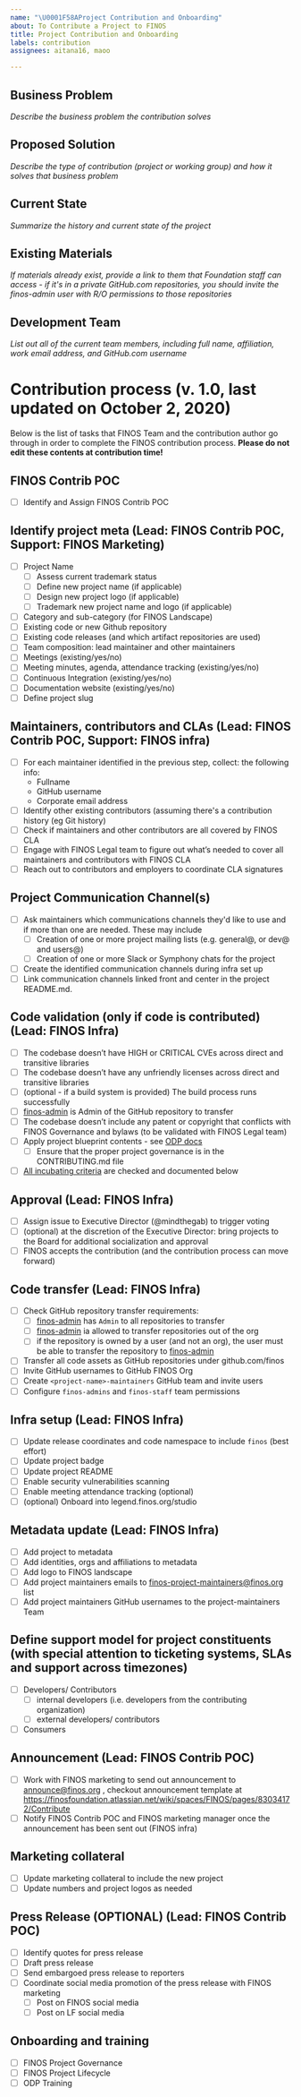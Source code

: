 ```yaml
---
name: "\U0001F58AProject Contribution and Onboarding"
about: To Contribute a Project to FINOS
title: Project Contribution and Onboarding
labels: contribution
assignees: aitana16, maoo

---
```


## Business Problem
*Describe the business problem the contribution solves*
 
## Proposed Solution
*Describe the type of contribution (project or working group) and how it solves that business problem*
 
## Current State
*Summarize the history and current state of the project*
 
## Existing Materials
*If materials already exist, provide a link to them that Foundation staff can access - if it's in a private GitHub.com repositories, you should invite the finos-admin user with R/O permissions to those repositories*

## Development Team
*List out all of the current team members, including full name, affiliation, work email address, and GitHub.com username*

# Contribution process (v. 1.0, last updated on October 2, 2020)
Below is the list of tasks that FINOS Team and the contribution author go through in order to complete the FINOS contribution process.
**Please do not edit these contents at contribution time!**

## FINOS Contrib POC
- [ ] Identify and Assign FINOS Contrib POC

## Identify project meta (Lead: FINOS Contrib POC, Support: FINOS Marketing)
- [ ] Project Name
    - [ ] Assess current trademark status
    - [ ] Define new project name (if applicable)
    - [ ] Design new project logo (if applicable)
    - [ ] Trademark new project name and logo (if applicable)
- [ ] Category and sub-category (for FINOS Landscape)
- [ ] Existing code or new Github repository
- [ ] Existing code releases (and which artifact repositories are used)
- [ ] Team composition: lead maintainer and other maintainers
- [ ] Meetings (existing/yes/no)
- [ ] Meeting minutes, agenda, attendance tracking (existing/yes/no)
- [ ] Continuous Integration (existing/yes/no)
- [ ] Documentation website (existing/yes/no)
- [ ] Define project slug

## Maintainers, contributors and CLAs (Lead: FINOS Contrib POC, Support: FINOS infra)
- [ ] For each maintainer identified in the previous step, collect: the following info:
  - Fullname
  - GitHub username
  - Corporate email address
- [ ] Identify other existing contributors (assuming there's a contribution history (eg Git history)
- [ ] Check if maintainers and other contributors are all covered by FINOS CLA
- [ ] Engage with FINOS Legal team to figure out what’s needed to cover all maintainers and contributors with FINOS CLA
- [ ] Reach out to contributors and employers to coordinate CLA signatures

## Project Communication Channel(s)
- [ ] Ask maintainers which communications channels they'd like to use and if more than one are needed. These may include
    - [ ] Creation of one or more project mailing lists (e.g. general@, or dev@ and users@)
    - [ ] Creation of one or more Slack or Symphony chats for the project
- [ ] Create the identified communication channels during infra set up
- [ ] Link communication channels linked front and center in the project README.md.

## Code validation (only if code is contributed) (Lead: FINOS Infra)
- [ ] The codebase doesn’t have HIGH or CRITICAL CVEs across direct and transitive libraries
- [ ] The codebase doesn’t have any unfriendly licenses across direct and transitive libraries
- [ ] (optional - if a build system is provided) The build process runs successfully
- [ ] [finos-admin](http://github.com/finos-admin) is Admin of the GitHub repository to transfer
- [ ] The codebase doesn’t include any patent or copyright that conflicts with FINOS Governance and bylaws (to be validated with FINOS Legal team)
- [ ] Apply project blueprint contents - see [ODP docs](https://odp.finos.org/docs/project-collaboration/#finos-project-blueprint)
    - [ ] Ensure that the proper project governance is in the CONTRIBUTING.md file
- [ ] [All incubating criteria](https://finosfoundation.atlassian.net/wiki/spaces/FINOS/pages/75530363/Incubating) are checked and documented below

## Approval (Lead: FINOS Infra)
- [ ] Assign issue to Executive Director (@mindthegab) to trigger voting
- [ ] (optional) at the discretion of the Executive Director: bring projects to the Board for additional socialization and approval
- [ ] FINOS accepts the contribution (and the contribution process can move forward)

## Code transfer (Lead: FINOS Infra)
- [ ] Check GitHub repository transfer requirements:
  - [ ] [finos-admin](http://github.com/finos-admin) has `Admin` to all repositories to transfer
  - [ ] [finos-admin](http://github.com/finos-admin) ia allowed to transfer repositories out of the org
  - [ ] if the repository is owned by a user (and not an org), the user must be able to transfer the repository to [finos-admin](http://github.com/finos-admin)
- [ ] Transfer all code assets as GitHub repositories under github.com/finos
- [ ] Invite GitHub usernames to GitHub FINOS Org
- [ ] Create `<project-name>-maintainers` GitHub team and invite users
- [ ] Configure `finos-admins` and `finos-staff` team permissions

## Infra setup (Lead: FINOS Infra)
- [ ] Update release coordinates and code namespace to include `finos` (best effort)
- [ ] Update project badge
- [ ] Update project README
- [ ] Enable security vulnerabilities scanning
- [ ] Enable meeting attendance tracking (optional)
- [ ] (optional) Onboard into legend.finos.org/studio

## Metadata update (Lead: FINOS Infra)
- [ ] Add project to metadata
- [ ] Add identities, orgs and affiliations to metadata
- [ ] Add logo to FINOS landscape
- [ ] Add project maintainers emails to finos-project-maintainers@finos.org list
- [ ] Add project maintainers GitHub usernames to the project-maintainers Team

## Define support model for project constituents (with special attention to ticketing systems, SLAs and support across timezones)
- [ ] Developers/ Contributors
    - [ ] internal developers (i.e. developers from the contributing organization)
    - [ ] external developers/ contributors
- [ ] Consumers

## Announcement (Lead: FINOS Contrib POC)
- [ ] Work with FINOS marketing to send out announcement to announce@finos.org , checkout announcement template at https://finosfoundation.atlassian.net/wiki/spaces/FINOS/pages/83034172/Contribute
- [ ] Notify FINOS Contrib POC and FINOS marketing manager once the announcement has been sent out (FINOS infra)

## Marketing collateral
- [ ] Update marketing collateral to include the new project
- [ ] Update numbers and project logos as needed

## Press Release (OPTIONAL) (Lead: FINOS Contrib POC)
- [ ] Identify quotes for press release
- [ ] Draft press release
- [ ] Send embargoed press release to reporters
- [ ] Coordinate social media promotion of the press release with FINOS marketing 
    - [ ] Post on FINOS social media
    - [ ] Post on LF social media

## Onboarding and training
- [ ] FINOS Project Governance
- [ ] FINOS Project Lifecycle
- [ ] ODP Training
